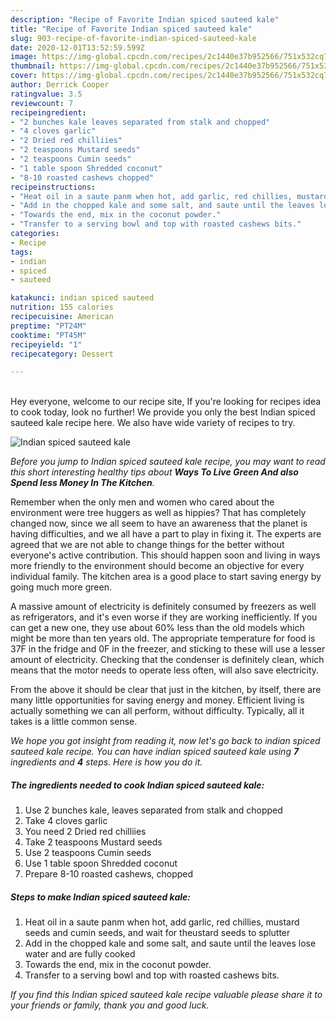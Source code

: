 ```yaml
---
description: "Recipe of Favorite Indian spiced sauteed kale"
title: "Recipe of Favorite Indian spiced sauteed kale"
slug: 903-recipe-of-favorite-indian-spiced-sauteed-kale
date: 2020-12-01T13:52:59.599Z
image: https://img-global.cpcdn.com/recipes/2c1440e37b952566/751x532cq70/indian-spiced-sauteed-kale-recipe-main-photo.jpg
thumbnail: https://img-global.cpcdn.com/recipes/2c1440e37b952566/751x532cq70/indian-spiced-sauteed-kale-recipe-main-photo.jpg
cover: https://img-global.cpcdn.com/recipes/2c1440e37b952566/751x532cq70/indian-spiced-sauteed-kale-recipe-main-photo.jpg
author: Derrick Cooper
ratingvalue: 3.5
reviewcount: 7
recipeingredient:
- "2 bunches kale leaves separated from stalk and chopped"
- "4 cloves garlic"
- "2 Dried red chilliies"
- "2 teaspoons Mustard seeds"
- "2 teaspoons Cumin seeds"
- "1 table spoon Shredded coconut"
- "8-10 roasted cashews chopped"
recipeinstructions:
- "Heat oil in a saute panm when hot, add garlic, red chillies, mustard seeds and cumin seeds, and wait for theustard seeds to splutter"
- "Add in the chopped kale and some salt, and saute until the leaves lose water and are fully cooked"
- "Towards the end, mix in the coconut powder."
- "Transfer to a serving bowl and top with roasted cashews bits."
categories:
- Recipe
tags:
- indian
- spiced
- sauteed

katakunci: indian spiced sauteed 
nutrition: 155 calories
recipecuisine: American
preptime: "PT24M"
cooktime: "PT45M"
recipeyield: "1"
recipecategory: Dessert

---
```

<br>
Hey everyone, welcome to our recipe site, If you're looking for recipes idea to cook today, look no further! We provide you only the best Indian spiced sauteed kale recipe here. We also have wide variety of recipes to try.
<br>


![Indian spiced sauteed kale](https://img-global.cpcdn.com/recipes/2c1440e37b952566/751x532cq70/indian-spiced-sauteed-kale-recipe-main-photo.jpg)

<i>Before you jump to Indian spiced sauteed kale recipe, you may want to read this short interesting healthy tips about 
<strong>Ways To Live Green And also Spend less Money In The Kitchen</strong>.</i>
</br>

Remember when the only men and women who cared about the environment were tree huggers as well as hippies? That has completely changed now, since we all seem to have an awareness that the planet is having difficulties, and we all have a part to play in fixing it. The experts are agreed that we are not able to change things for the better without everyone's active contribution. This should happen soon and living in ways more friendly to the environment should become an objective for every individual family. The kitchen area is a good place to start saving energy by going much more green.

A massive amount of electricity is definitely consumed by freezers as well as refrigerators, and it's even worse if they are working inefficiently. If you can get a new one, they use about 60% less than the old models which might be more than ten years old. The appropriate temperature for food is 37F in the fridge and 0F in the freezer, and sticking to these will use a lesser amount of electricity. Checking that the condenser is definitely clean, which means that the motor needs to operate less often, will also save electricity.

From the above it should be clear that just in the kitchen, by itself, there are many little opportunities for saving energy and money. Efficient living is actually something we can all perform, without difficulty. Typically, all it takes is a little common sense.


<i>We hope you got insight from reading it, now let's go back to indian spiced sauteed kale recipe. You can have indian spiced sauteed kale using <strong>7</strong> ingredients and <strong>4</strong> steps. Here is how you do it.
</i>

##### The ingredients needed to cook Indian spiced sauteed kale:

1. Use 2 bunches kale, leaves separated from stalk and chopped
1. Take 4 cloves garlic
1. You need 2 Dried red chilliies
1. Take 2 teaspoons Mustard seeds
1. Use 2 teaspoons Cumin seeds
1. Use 1 table spoon Shredded coconut
1. Prepare 8-10 roasted cashews, chopped


##### Steps to make Indian spiced sauteed kale:

1. Heat oil in a saute panm when hot, add garlic, red chillies, mustard seeds and cumin seeds, and wait for theustard seeds to splutter
1. Add in the chopped kale and some salt, and saute until the leaves lose water and are fully cooked
1. Towards the end, mix in the coconut powder.
1. Transfer to a serving bowl and top with roasted cashews bits.


<i>If you find this Indian spiced sauteed kale recipe valuable please share it to your friends or family, thank you and good luck.</i>
